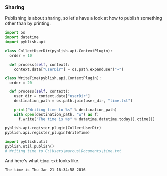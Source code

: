 ### Sharing

Publishing is about sharing, so let's have a look at how to publish something other than by printing.

```python
import os
import datetime
import pyblish.api

class CollectUserDir(pyblish.api.ContextPlugin):
  order = 10

  def process(self, context):
    context.data["userDir"] = os.path.expanduser("~")

class WriteTime(pyblish.api.ContextPlugin):
  order = 20

  def process(self, context):
    user_dir = context.data["userDir"]
    destination_path = os.path.join(user_dir, "time.txt")

    print("Writing time to %s" % destination_path)
    with open(destination_path, "w") as f:
      f.write("The time is %s" % datetime.datetime.today().ctime())

pyblish.api.register_plugin(CollectUserDir)
pyblish.api.register_plugin(WriteTime)

import pyblish.util
pyblish.util.publish()
# Writing time to C:\Users\marcus\Documents\time.txt
```

And here's what `time.txt` looks like.

```bash
The time is Thu Jan 21 16:34:58 2016
```